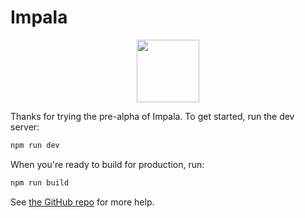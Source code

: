 # Impala

<p align="center">
<img src="https://user-images.githubusercontent.com/213306/227727009-a4dc391f-efb1-4489-ad73-c3d3a327704a.png" width="100" />
</p>

Thanks for trying the pre-alpha of Impala. To get started, run the dev server:

```bash
npm run dev
```

When you're ready to build for production, run:

```bash
npm run build
```

See [the GitHub repo](https://github.com/ascorbic/impala) for more help.
